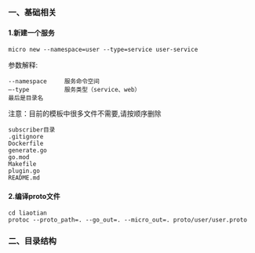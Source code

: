 ### 一、基础相关

#### 1.新建一个服务
~~~~
micro new --namespace=user --type=service user-service
~~~~
参数解释:
~~~~
--namespace     服务命令空间
–-type          服务类型（service、web）
最后是目录名
~~~~
注意：目前的模板中很多文件不需要,请按顺序删除 
~~~~
subscriber目录
.gitignore
Dockerfile
generate.go
go.mod
Makefile
plugin.go
README.md
~~~~
#### 2.编译proto文件
~~~~
cd liaotian
protoc --proto_path=. --go_out=. --micro_out=. proto/user/user.proto
~~~~

### 二、目录结构
